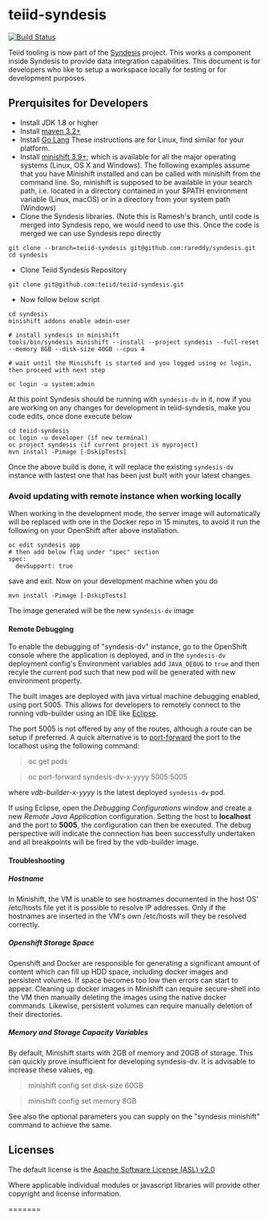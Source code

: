 teiid-syndesis
============
[![Build Status](https://travis-ci.org/teiid/teiid-komodo.svg?branch=master)](https://travis-ci.org/teiid/teiid-komodo)

Teiid tooling is now part of the [Syndesis](https://syndesis.io) project. This works a component inside Syndesis to provide data integration capabilities. This document is for developers who like to setup a workspace locally for testing or for development purposes.

## Prerquisites for Developers
- Install JDK 1.8 or higher
- Install [maven 3.2+](http://maven.apache.org/download.html)
- Install [Go Lang](https://developer.fedoraproject.org/tech/languages/go/go-installation.html) These instructions are for Linux, find similar for your platform.
- Install [minishift 3.9+](https://www.okd.io/minishift/); which is available for all the major operating systems (Linux, OS X and Windows). The following examples assume that you have Minishift installed and can be called with minishift from the command line. So, minishift is supposed to be available in your search path, i.e. located in a directory contained in your $PATH environment variable (Linux, macOS) or in a directory from your system path (Windows)
- Clone the Syndesis libraries. (Note this is Ramesh's branch, until code is merged into Syndesis repo, we would need to use this. Once the code is merged we can use Syndesis repo directly
```
git clone --branch=teiid-syndesis git@github.com:rareddy/syndesis.git
cd syndesis
```
- Clone Teiid Syndesis Repository 
```
git clone git@github.com:teiid/teiid-syndesis.git
```

- Now follow below script
```
cd syndesis
minishift addons enable admin-user

# install syndesis in minishift
tools/bin/syndesis minishift --install --project syndesis --full-reset --memory 8GB --disk-size 40GB --cpus 4

# wait until the Minishift is started and you logged using oc login, then proceed with next step

oc login -u system:admin
```

At this point Syndesis should be running with `syndesis-dv` in it, now if you are working on any changes for development in teiid-syndesis, make you code edits, once done execute below

```
cd teiid-syndesis
oc login -u developer (if new terminal)
oc project syndesis (if current project is myproject)
mvn install -Pimage [-DskipTests]
```

Once the above build is done, it will replace the existing `syndesis-dv` instance with lastest one that has been just built with your latest changes.

### Avoid updating with remote instance when working locally
When working in the development mode, the server image will automatically will be replaced with one in the Docker repo in 15 minutes, to avoid it run the following on your OpenShift after above installation.

```
oc edit syndesis app 
# then add below flag under "spec" section
spec:
  devSupport: true
```
save and exit. Now on your development machine when you do 

```
mvn install -Pimage [-DskipTests]
```

The image generated will be the new `syndesis-dv` image

#### Remote Debugging
To enable the debugging of "syndesis-dv" instance, go to the OpenShift console where the application is deployed, and in the `syndesis-dv` deployment config's Environment variables add `JAVA_DEBUG` to `true` and then recyle the current pod such that new pod will be generated with new environment property.

The built images are deployed with java virtual machine debugging enabled, using port 5005. This allows for developers to remotely connect to the running vdb-builder using an IDE like [Eclipse](https://www.eclipse.org).

The port 5005 is not offered by any of the routes, although a route can be setup if preferred. A quick alternative is to [port-forward](https://docs.openshift.com/enterprise/3.0/dev_guide/port_forwarding.html) the port to the localhost using the following command:

> oc get pods

> oc port-forward syndesis-dv-x-yyyy 5005:5005

where *vdb-builder-x-yyyy* is the latest deployed `syndesis-dv` pod.

If using Eclipse, open the _Debugging Configurations_ window and create a new _Remote Java Application_ configuration. Setting the host to **localhost** and the port to **5005**, the configuration can then be executed. The debug perspective will indicate the connection has been successfully undertaken and all breakpoints will be fired by the vdb-builder image.

#### Troubleshooting

##### Hostname 
In Minishift, the VM is unable to see hostnames documented in the host OS' /etc/hosts file yet it is possible to resolve IP addresses. Only if the hostnames are inserted in the VM's own /etc/hosts will they be resolved correctly.

##### Openshift Storage Space
Openshift and Docker are responsible for generating a significant amount of content which can fill up HDD space, including docker images and persistent volumes. If space becomes too low then errors can start to appear. Cleaning up docker images in Minishift can require secure-shell into the VM then manually deleting the images using the native docker commands. Likewise, persistent volumes can require manually deletion of their directories.

##### Memory and Storage Capacity Variables
By default, Minishift starts with 2GB of memory and 20GB of storage. This can quickly prove insufficient for developing syndesis-dv. It is advisable to increase these values, eg.

> minishift config set disk-size 60GB

> minishift config set memory 8GB

See also the optional parameters you can supply on the "syndesis minishift" command to achieve the same.


Licenses
-------

The default license is the [Apache Software License (ASL) v2.0][1]

Where applicable individual modules or javascript libraries will provide other copyright and license information.

[1]: view-source:https://www.apache.org/licenses/LICENSE-2.0
=======
